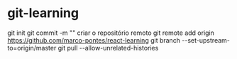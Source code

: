 # git-learning
git init
git commit -m ""
criar o repositório remoto
git remote add origin https://github.com/marco-pontes/react-learning
git branch --set-upstream-to=origin/master
git pull --allow-unrelated-histories
